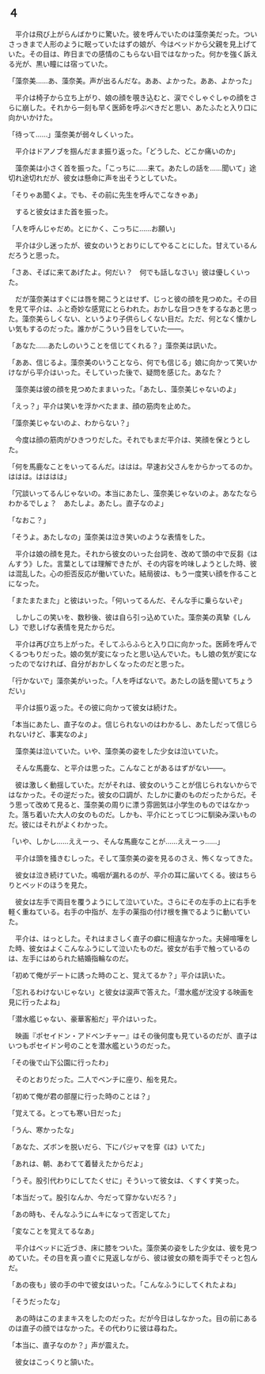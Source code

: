 ## ４


　平介は飛び上がらんばかりに驚いた。彼を呼んでいたのは藻奈美だった。ついさっきまで人形のように眠っていたはずの娘が、今はベッドから父親を見上げていた。その目は、昨日までの感情のこもらない目ではなかった。何かを強く訴える光が、黒い瞳には宿っていた。

「藻奈美……あ、藻奈美。声が出るんだな。ああ、よかった。ああ、よかった」

　平介は椅子から立ち上がり、娘の顔を覗き込むと、涙でぐしゃぐしゃの顔をさらに崩した。それから一刻も早く医師を呼ぶべきだと思い、あたふたと入り口に向かいかけた。

「待って……」藻奈美が弱々しくいった。

　平介はドアノブを掴んだまま振り返った。「どうした、どこか痛いのか」

　藻奈美は小さく首を振った。「こっちに……来て。あたしの話を……聞いて」途切れ途切れだが、彼女は懸命に声を出そうとしていた。

「そりゃあ聞くよ。でも、その前に先生を呼んでこなきゃあ」

　すると彼女はまた首を振った。

「人を呼んじゃだめ。とにかく、こっちに……お願い」

　平介は少し迷ったが、彼女のいうとおりにしてやることにした。甘えているんだろうと思った。

「さあ、そばに来てあげたよ。何だい？　何でも話しなさい」彼は優しくいった。

　だが藻奈美はすぐには唇を開こうとはせず、じっと彼の顔を見つめた。その目を見て平介は、ふと奇妙な感覚にとらわれた。おかしな目つきをするなあと思った。藻奈美らしくない、というより子供らしくない目だ。ただ、何となく懐かしい気もするのだった。誰かがこういう目をしていた――。

「あなた……あたしのいうことを信じてくれる？」藻奈美は訊いた。

「ああ、信じるよ。藻奈美のいうことなら、何でも信じる」娘に向かって笑いかけながら平介はいった。そしていった後で、疑問を感じた。あなた？

　藻奈美は彼の顔を見つめたままいった。「あたし、藻奈美じゃないのよ」

「えっ？」平介は笑いを浮かべたまま、顔の筋肉を止めた。

「藻奈美じゃないのよ、わからない？」

　今度は顔の筋肉がひきつりだした。それでもまだ平介は、笑顔を保とうとした。

「何を馬鹿なことをいってるんだ。ははは。早速お父さんをからかってるのか。ははは。はははは」

「冗談いってるんじゃないの。本当にあたし、藻奈美じゃないのよ。あなたならわかるでしょ？　あたしよ。あたし。直子なのよ」

「なおこ？」

「そうよ。あたしなの」藻奈美は泣き笑いのような表情をした。

　平介は娘の顔を見た。それから彼女のいった台詞を、改めて頭の中で反芻《はんすう》した。言葉としては理解できたが、その内容を吟味しようとした時、彼は混乱した。心の拒否反応が働いていた。結局彼は、もう一度笑い顔を作ることになった。

「またまたまた」と彼はいった。「何いってるんだ、そんな手に乗らないぞ」

　しかしこの笑いを、数秒後、彼は自ら引っ込めていた。藻奈美の真摯《しんし》で悲しげな表情を見たからだ。

　平介は再び立ち上がった。そしてふらふらと入り口に向かった。医師を呼んでくるつもりだった。娘の気が変になったと思い込んでいた。もし娘の気が変になったのでなければ、自分がおかしくなったのだと思った。

「行かないで」藻奈美がいった。「人を呼ばないで。あたしの話を聞いてちょうだい」

　平介は振り返った。その彼に向かって彼女は続けた。

「本当にあたし、直子なのよ。信じられないのはわかるし、あたしだって信じられないけど、事実なのよ」

　藻奈美は泣いていた。いや、藻奈美の姿をした少女は泣いていた。

　そんな馬鹿な、と平介は思った。こんなことがあるはずがない――。

　彼は激しく動揺していた。だがそれは、彼女のいうことが信じられないからではなかった。その逆だった。彼女の口調が、たしかに妻のものだったからだ。そう思って改めて見ると、藻奈美の周りに漂う雰囲気は小学生のものではなかった。落ち着いた大人の女のものだ。しかも、平介にとってじつに馴染み深いものだ。彼にはそれがよくわかった。

「いや、しかし……ええーっ、そんな馬鹿なことが……ええーっ……」

　平介は頭を掻きむしった。そして藻奈美の姿を見るのさえ、怖くなってきた。

　彼女は泣き続けていた。鳴咽が漏れるのが、平介の耳に届いてくる。彼はちらりとベッドのほうを見た。

　彼女は左手で両目を覆うようにして泣いていた。さらにその左手の上に右手を軽く重ねている。右手の中指が、左手の薬指の付け根を撫でるように動いていた。

　平介は、はっとした。それはまさしく直子の癖に相違なかった。夫婦喧嘩をした時、彼女はよくこんなふうにして泣いたものだ。彼女が右手で触っているのは、左手にはめられた結婚指輪なのだ。

「初めて俺がデートに誘った時のこと、覚えてるか？」平介は訊いた。

「忘れるわけないじゃない」と彼女は涙声で答えた。「潜水艦が沈没する映画を見に行ったよね」

「潜水艦じゃない、豪華客船だ」平介はいった。

　映画『ポセイドン・アドベンチャー』はその後何度も見ているのだが、直子はいつもポセイドン号のことを潜水艦というのだった。

「その後で山下公園に行ったわ」

　そのとおりだった。二人でベンチに座り、船を見た。

「初めて俺が君の部屋に行った時のことは？」

「覚えてる。とっても寒い日だった」

「うん、寒かったな」

「あなた、ズボンを脱いだら、下にパジャマを穿《は》いてた」

「あれは、朝、あわてて着替えたからだよ」

「うそ。股引代わりにしてたくせに」そういって彼女は、くすくす笑った。

「本当だって。股引なんか、今だって穿かないだろ？」

「あの時も、そんなふうにムキになって否定してた」

「変なことを覚えてるなあ」

　平介はベッドに近づき、床に膝をついた。藻奈美の姿をした少女は、彼を見つめていた。その目を真っ直ぐに見返しながら、彼は彼女の頬を両手でそっと包んだ。

「あの夜も」彼の手の中で彼女はいった。「こんなふうにしてくれたよね」

「そうだったな」

　あの時はこのままキスをしたのだった。だが今日はしなかった。目の前にあるのは直子の顔ではなかった。その代わりに彼は尋ねた。

「本当に、直子なのか？」声が震えた。

　彼女はこっくりと頷いた。


